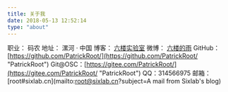 ```yaml
---
title: 关于我
date: 2018-05-13 12:52:14
type: "about"
---
```


职业： 码农
地址： 漯河 · 中国
博客： [六楼实验室](https://blog.sixlab.cn/ "六楼实验室")
微博： [六楼的雨](https://weibo.com/314566975/ "六楼的雨")
GitHub：[https://github.com/PatrickRoot/](https://github.com/PatrickRoot/ "PatrickRoot")
Git@OSC：[https://gitee.com/PatrickRoot/](https://gitee.com/PatrickRoot/ "PatrickRoot")
QQ：314566975
邮箱：[root#sixlab.cn](mailto:root@sixlab.cn?subject=A mail from Sixlab's blog)